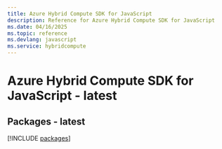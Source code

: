 ```yaml
---
title: Azure Hybrid Compute SDK for JavaScript
description: Reference for Azure Hybrid Compute SDK for JavaScript
ms.date: 04/16/2025
ms.topic: reference
ms.devlang: javascript
ms.service: hybridcompute
---
```

# Azure Hybrid Compute SDK for JavaScript - latest
## Packages - latest
[!INCLUDE [packages](hybrid-compute-index.md)]